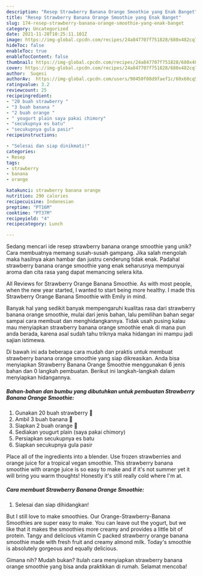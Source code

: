 ```yaml
---
description: "Resep Strawberry Banana Orange Smoothie yang Enak Banget"
title: "Resep Strawberry Banana Orange Smoothie yang Enak Banget"
slug: 174-resep-strawberry-banana-orange-smoothie-yang-enak-banget
category: Uncategorized
date: 2021-11-28T10:25:11.101Z
image: https://img-global.cpcdn.com/recipes/24a847707f751828/680x482cq70/strawberry-banana-orange-smoothie-foto-resep-utama.jpg
hideToc: false
enableToc: true
enableTocContent: false
thumbnail: https://img-global.cpcdn.com/recipes/24a847707f751828/680x482cq70/strawberry-banana-orange-smoothie-foto-resep-utama.jpg
cover: https://img-global.cpcdn.com/recipes/24a847707f751828/680x482cq70/strawberry-banana-orange-smoothie-foto-resep-utama.jpg
author:  Suqesi
authorAv:  https://img-global.cpcdn.com/users/90450f08d9faef1c/60x60cq50/avatar.jpg
ratingvalue: 3.2
reviewcount: 25
recipeingredient:
- "20 buah strawberry "
- "3 buah banana "
- "2 buah orange "
- " yougurt plain saya pakai chimory"
- "secukupnya es batu"
- "secukupnya gula pasir"
recipeinstructions:

- "Selesai dan siap dinikmati!"
categories:
- Resep
tags:
- strawberry
- banana
- orange

katakunci: strawberry banana orange 
nutrition: 290 calories
recipecuisine: Indonesian
preptime: "PT16M"
cooktime: "PT37M"
recipeyield: "4"
recipecategory: Lunch

---
```



Sedang mencari ide resep strawberry banana orange smoothie yang unik? Cara membuatnya memang susah-susah gampang. Jika salah mengolah maka hasilnya akan hambar dan justru cenderung tidak enak. Padahal strawberry banana orange smoothie yang enak seharusnya mempunyai aroma dan cita rasa yang dapat memancing selera kita.


All Reviews for Strawberry Orange Banana Smoothie. As with most people, when the new year started, I wanted to start being more healthy. I made this Strawberry Orange Banana Smoothie with Emily in mind.

Banyak hal yang sedikit banyak mempengaruhi kualitas rasa dari strawberry banana orange smoothie, mulai dari jenis bahan, lalu pemilihan bahan segar sampai cara membuat dan menghidangkannya. Tidak usah pusing kalau mau menyiapkan strawberry banana orange smoothie enak di mana pun anda berada, karena asal sudah tahu triknya maka hidangan ini mampu jadi sajian istimewa.


Di bawah ini ada beberapa cara mudah dan praktis untuk membuat strawberry banana orange smoothie yang siap dikreasikan. Anda bisa menyiapkan Strawberry Banana Orange Smoothie menggunakan 6 jenis bahan dan 0 langkah pembuatan. Berikut ini langkah-langkah dalam menyiapkan hidangannya.

<!--inarticleads1-->

##### Bahan-bahan dan bumbu yang dibutuhkan untuk pembuatan Strawberry Banana Orange Smoothie:

1. Gunakan 20 buah strawberry 🍓
1. Ambil 3 buah banana 🍌
1. Siapkan 2 buah orange 🍊
1. Sediakan  yougurt plain (saya pakai chimory)
1. Persiapkan secukupnya es batu
1. Siapkan secukupnya gula pasir


Place all of the ingredients into a blender. Use frozen strawberries and orange juice for a tropical vegan smoothie. This strawberry banana smoothie with orange juice is so easy to make and if it&#39;s not summer yet it will bring you warm thoughts! Honestly it&#39;s still really cold where I&#39;m at. 

<!--inarticleads2-->

##### Cara membuat Strawberry Banana Orange Smoothie:


1. Selesai dan siap dihidangkan!

But I still love to make smoothies. Our Orange-Strawberry-Banana Smoothies are super easy to make. You can leave out the yogurt, but we like that it makes the smoothies more creamy and provides a little bit of protein. Tangy and delicious vitamin C packed strawberry orange banana smoothie made with fresh fruit and creamy almond milk. Today&#39;s smoothie is absolutely gorgeous and equally delicious. 

Gimana nih? Mudah bukan? Itulah cara menyiapkan strawberry banana orange smoothie yang bisa anda praktikkan di rumah. Selamat mencoba!
